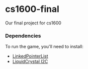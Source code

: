 # cs1600-final
Our final project for cs1600

### Dependencies
To run the game, you'll need to install:
- [LinkedPointerList](https://github.com/jonnieZG/LinkedPointerList)
- [LiquidCrystal I2C](https://github.com/johnrickman/LiquidCrystal_I2C)
